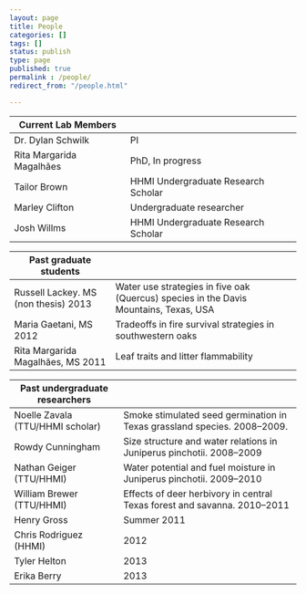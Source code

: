 ```yaml
---
layout: page
title: People
categories: []
tags: []
status: publish
type: page
published: true
permalink : /people/
redirect_from: "/people.html"

---
```


| Current Lab Members                  |                                                                                                     |
| -------------------------------------| ----------------------------------------------------------------------------------------------------|
| Dr. Dylan Schwilk                    | PI                                                                                                  |
| Rita Margarida Magalhães             | PhD, In progress                                                                                    |
| Tailor Brown                         | HHMI Undergraduate Research Scholar                                                                 |
| Marley Clifton                       | Undergraduate researcher                                                                            |
| Josh Willms                          | HHMI Undergraduate Research Scholar                                                                 |


| Past graduate students               |                                                                                                     |
| ------------------------------------ | --------------------------------------------------------------------------------------------------- |
| Russell Lackey. MS (non thesis) 2013 | Water use strategies in five oak (Quercus) species in the Davis Mountains, Texas, USA               |
| Maria Gaetani, MS 2012               | Tradeoffs in fire survival strategies in southwestern oaks                                          |
| Rita Margarida Magalhães, MS 2011    | Leaf traits and litter flammability                                                                 |


| Past undergraduate researchers       |                                                                                                     |
| ------------------------------------ | --------------------------------------------------------------------------------------------------- |
| Noelle Zavala (TTU/HHMI scholar)     | Smoke stimulated seed germination in Texas grassland species. 2008–2009.                            |
| Rowdy Cunningham                     | Size structure and water relations in Juniperus pinchotii. 2008–2009                                |
| Nathan Geiger (TTU/HHMI)             | Water potential and fuel moisture in Juniperus pinchotii. 2009–2010                                 |
| William Brewer (TTU/HHMI)            | Effects of deer herbivory in central Texas forest and savanna. 2010–2011                            |
| Henry Gross                          | Summer 2011                                                                                         |
| Chris Rodriguez (HHMI)               | 2012                                                                                                |
| Tyler Helton                         | 2013                                                                                                |
| Erika Berry                          | 2013                                                                                                |

